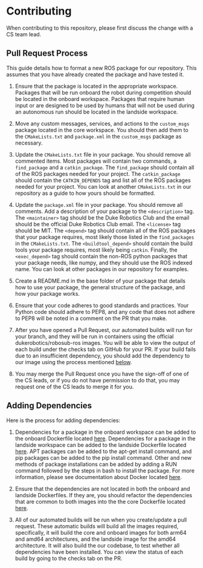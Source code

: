 # Contributing

When contributing to this repository, please first discuss the change with a CS team lead.

## Pull Request Process

This guide details how to format a new ROS package for our repository. This assumes that you have already created the package and have tested it.

1. Ensure that the package is located in the appropriate workspace. Packages that will be run onboard the robot during competition should be located in the onboard workspace. Packages that require human input or are designed to be used by humans that will not be used during an autonomous run should be located in the landside workspace.

2. Move any custom messages, services, and actions to the `custom_msgs` package located in the core workspace. You should then add them to the `CMakeLists.txt` and `package.xml` in the `custom_msgs` package as necessary.

3. Update the `CMakeLists.txt` file in your package. You should remove all commented items. Most packages will contain two commands, a `find_package` and a `catkin_package`. The `find_package` should contain all of the ROS packages needed for your project. The `catkin_package` should contain the `CATKIN_DEPENDS` tag and list all of the ROS packages needed for your project. You can look at another `CMakeLists.txt` in our repository as a guide to how yours should be formatted.

4. Update the `package.xml` file in your package. You should remove all comments. Add a description of your package to the `<description>` tag. The `<maintainer>` tag should be the Duke Robotics Club and the email should be the official Duke Robotics Club email. The `<license>` tag should be MIT. The `<depend>` tag should contain all of the ROS packages that your package requires, most likely those listed in the `find_packages` in the `CMakeLists.txt`. The `<buildtool_depend>` should contain the build tools your package requires, most likely being `catkin`. Finally, the `<exec_depend>` tag should contain the non-ROS python packages that your package needs, like numpy, and they should use the ROS indexed name. You can look at other packages in our repository for examples.

5. Create a README.md in the base folder of your package that details how to use your package, the general structure of the package, and how your package works.

6. Ensure that your code adheres to good standards and practices. Your Python code should adhere to PEP8, and any code that does not adhere to PEP8 will be noted in a comment on the PR that you make. 

7. After you have opened a Pull Request, our automated builds will run for your branch, and they will be run in containers using the official dukerobotics/robosub-ros images. You will be able to view the output of each build under the checks tab on GitHub for your PR. If your build fails due to an insufficient dependency, you should add the dependency to our image using the process mentioned [below](#adding-dependencies).

8. You may merge the Pull Request once you have the sign-off of one of the CS leads, or if you do not have permission to do that, you may request one of the CS leads to merge it for you.

## Adding Dependencies

Here is the process for adding dependencies:

1. Dependencies for a package in the onboard workspace can be added to the onboard Dockerfile located [here](onboard/Dockerfile). Dependencies for a package in the landside workspace can be added to the landside Dockerfile located [here](landside/Dockerfile). APT packages can be added to the apt-get install command, and pip packages can be added to the pip install command. Other and new methods of package installations can be added by adding a RUN command followed by the steps in bash to install the package. For more information, please see documentation about Docker located [here](https://docs.docker.com/engine/reference/builder/).

2. Ensure that the dependencies are not located in both the onboard and landside Dockerfiles. If they are, you should refactor the dependencies that are common to both images into the the core Dockerfile located [here](core/Dockerfile).

3. All of our automated builds will be run when you create/update a pull request. These automatic builds will build all the images required, specifically, it will build the core and onboard images for both arm64 and amd64 architectures, and the landside image for the amd64 architecture. It will also build the our codebase, to test whether all dependencies have been installed. You can view the status of each build by going to the checks tab on the PR.
